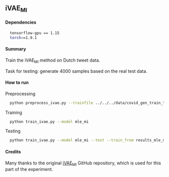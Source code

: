 ## iVAE<sub>MI</sub>

#### Dependencies
```sh
  tensorflow-gpu == 1.15
  torch==1.9.1
```

#### Summary
Train the iVAE<sub>MI</sub> method on Dutch tweet data.

Task for testing: generate 4000 samples based on the real test data.

#### How to run

Preprocessing
```sh
  python preprocess_ivae.py --trainfile ../../../data/covid_gen_train_text.txt --valfile ../../../data/covid_gen_val_text.txt --testfile ../../../data/covid_gen_test_text.txt --outputfile ../../../data
```

Training
```sh
  python train_ivae.py --model mle_mi
```

Testing
```sh
  python train_ivae.py --model mle_mi --test --train_from results_mle_mi/040.pt
```

#### Credits

Many thanks to the original [iVAE<sub>MI</sub>](https://github.com/fangleai/Implicit-LVM) GitHub repository, which is used for this part of the experiment.
